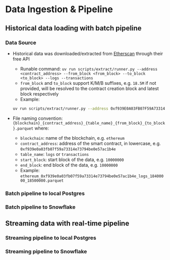 # Data Ingestion & Pipeline

## Historical data loading with batch pipeline

### Data Source
- Historical data was downloaded/extracted from [Etherscan](https://docs.etherscan.io/) through their free API
  - Runable command: `uv run scripts/extract/runner.py --address <contract_address> --from_block <from_block> --to_block <to_block> --logs --transactions`
  - `from_block` and `to_block` support K/M/B suffixes, e.g. `18.5M` if not provided, will be resolved to the contract creation block and latest block respectively
  - Example:
  ```bash
  uv run scripts/extract/runner.py --address 0xf939E0A03FB07F59A73314E73794Be0E57ac1b4E --from_block 18.4M --to_block 18.5M --logs
  ```

- File naming convention: `{blockchain}_{contract_address}_{table_name}_{from_block}_{to_block}.parquet` where:
  - `blockchain`: name of the blockchain, e.g. `ethereum`
  - `contract_address`: address of the smart contract, in lowercase, e.g. `0xf939e0a03fb07f59a73314e73794be0e57ac1b4e`
  - `table_name`: `logs` or `transactions`
  - `start_block`: start block of the data, e.g. `10000000`
  - `end_block`: end block of the data, e.g. `10000000`
  - Example: `ethereum_0xf939e0a03fb07f59a73314e73794be0e57ac1b4e_logs_18400000_18500000.parquet`

### Batch pipeline to local Postgres

### Batch pipeline to Snowflake

## Streaming data with real-time pipeline

### Streaming pipeline to local Postgres

### Streaming pipeline to Snowflake